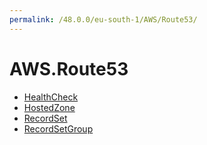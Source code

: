 ```yaml
---
permalink: /48.0.0/eu-south-1/AWS/Route53/
---
```


# AWS.Route53



* [HealthCheck](HealthCheck.md)
* [HostedZone](HostedZone.md)
* [RecordSet](RecordSet.md)
* [RecordSetGroup](RecordSetGroup.md)